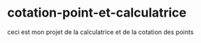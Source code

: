 # cotation-point-et-calculatrice
ceci est mon projet de la calculatrice et de la cotation des points
